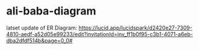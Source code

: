 # ali-baba-diagram
latset update of ER Diagram:
https://lucid.app/lucidspark/d2420e27-7309-4810-aedf-a52d05e99233/edit?invitationId=inv_ff1b0f95-c3b1-4071-a6eb-dba2dfdf514b&page=0_0#
